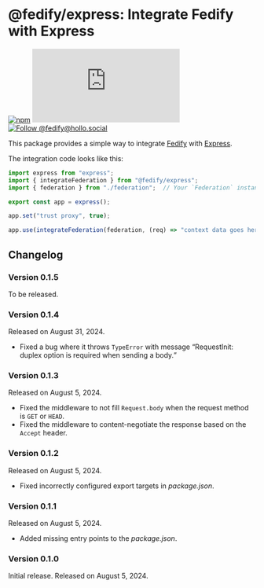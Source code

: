 @fedify/express: Integrate Fedify with Express
==============================================

[![npm][npm badge]][npm]
[![Matrix][Matrix badge]][Matrix]
[![Follow @fedify@hollo.social][@fedify@hollo.social badge]][@fedify@hollo.social]

This package provides a simple way to integrate [Fedify] with [Express].

The integration code looks like this:

~~~~ typescript
import express from "express";
import { integrateFederation } from "@fedify/express";
import { federation } from "./federation";  // Your `Federation` instance

export const app = express();

app.set("trust proxy", true);

app.use(integrateFederation(federation, (req) => "context data goes here"));
~~~~

[npm]: https://www.npmjs.com/package/@fedify/express
[npm badge]: https://img.shields.io/npm/v/@fedify/express?logo=npm
[Matrix]: https://matrix.to/#/#fedify:matrix.org
[Matrix badge]: https://img.shields.io/matrix/fedify%3Amatrix.org
[@fedify@hollo.social badge]: https://fedi-badge.deno.dev/@fedify@hollo.social/followers.svg
[@fedify@hollo.social]: https://hollo.social/@fedify
[Fedify]: https://fedify.dev/
[Express]: https://expressjs.com/


Changelog
---------

### Version 0.1.5

To be released.

### Version 0.1.4

Released on August 31, 2024.

 -  Fixed a bug where it throws `TypeError` with message <q>RequestInit: duplex
    option is required when sending a body.</q>

### Version 0.1.3

Released on August 5, 2024.

 -  Fixed the middleware to not fill `Request.body` when the request method is
    `GET` or `HEAD`.
 -  Fixed the middleware to content-negotiate the response based on
    the `Accept` header.

### Version 0.1.2

Released on August 5, 2024.

 -  Fixed incorrectly configured export targets in *package.json*.

### Version 0.1.1

Released on August 5, 2024.

 -  Added missing entry points to the *package.json*.

### Version 0.1.0

Initial release.  Released on August 5, 2024.
